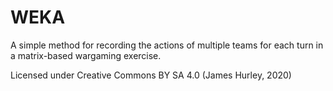 # WEKA
A simple method for recording the actions of multiple teams for each turn in a matrix-based wargaming exercise. 

Licensed under Creative Commons BY SA 4.0 (James Hurley, 2020)

